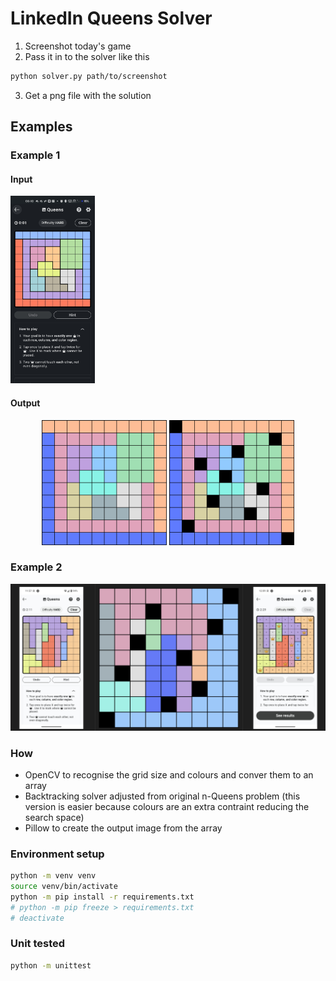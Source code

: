 # LinkedIn Queens Solver

1. Screenshot today's game
2. Pass it in to the solver like this
```bash
python solver.py path/to/screenshot
```
3. Get a png file with the solution

## Examples
### Example 1
#### Input

<img src="./data/1_in.jpg" alt="input" height="300"/>

#### Output
<p align="middle"> 
<img src="./data/1_in-input.png" alt="output1" width="200"/>
<img src="./data/1_in-output.png" alt="output1" width="200"/>
</p>

### Example 2
<img src="./data/2025-04-20-preview.png" alt="example-2" width="600"/>




### How
 - OpenCV to recognise the grid size and colours and conver them to an array
 - Backtracking solver adjusted from original n-Queens problem (this version is easier because colours are an extra contraint reducing the search space)
 - Pillow to create the output image from the array

### Environment setup
```bash
python -m venv venv
source venv/bin/activate
python -m pip install -r requirements.txt
# python -m pip freeze > requirements.txt
# deactivate
```

### Unit tested
```bash
python -m unittest
```
